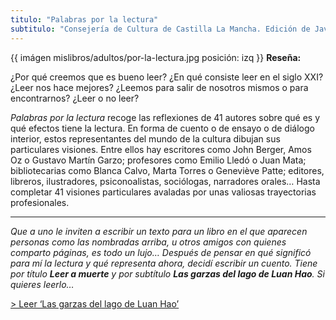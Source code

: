 ```yaml
---
titulo: "Palabras por la lectura"
subtitulo: "Consejería de Cultura de Castilla La Mancha. Edición de Javier Pérez Iglesias. Toledo, septiembre de 2007."
---
```

{{ imágen mislibros/adultos/por-la-lectura.jpg posición: izq }} **Reseña:**

¿Por qué creemos que es bueno leer? ¿En qué consiste leer en el siglo XXI?
¿Leer nos hace mejores? ¿Leemos para salir de nosotros mismos o para
encontrarnos? ¿Leer o no leer?

_Palabras por la lectura_ recoge las reflexiones de 41 autores sobre qué es y
qué efectos tiene la lectura. En forma de cuento o de ensayo o de diálogo
interior, estos representantes del mundo de la cultura dibujan sus
particulares visiones. Entre ellos hay escritores como John Berger, Amos Oz o
Gustavo Martín Garzo; profesores como Emilio Lledó o Juan Mata;
bibliotecarias como Blanca Calvo, Marta Torres o Geneviève Patte; editores,
libreros, ilustradores, psiconoalistas, sociólogas, narradores orales… Hasta
completar 41 visiones particulares avaladas por unas valiosas trayectorias
profesionales.

* * *

_Que a uno le inviten a escribir un texto para un libro en el que aparecen
personas como las nombradas arriba, u otros amigos con quienes comparto
páginas, es todo un lujo… Después de pensar en qué significó para mí la
lectura y qué representa ahora, decidí escribir un cuento. Tiene por título
**Leer a muerte** y por subtítulo **Las garzas del lago de Luan Hao**. Si
quieres leerlo…_

[> Leer ‘Las garzas del lago de Luan Hao’](/paraleer/garzasluanhao)

